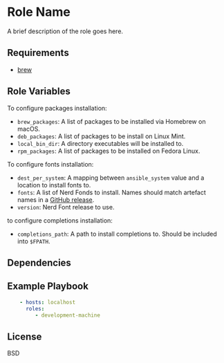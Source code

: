 Role Name
=========

A brief description of the role goes here.

Requirements
------------

- [brew](https://brew.sh)

Role Variables
--------------

To configure packages installation:
- `brew_packages`: A list of packages to be installed via Homebrew on macOS.
- `deb_packages`: A list of packages to be install on Linux Mint.
- `local_bin_dir`: A directory executables will be installed to.
- `rpm_packages`: A list of packages to be installed on Fedora Linux.

To configure fonts installation:
- `dest_per_system`: A mapping between `ansible_system` value and a location to
  install fonts to.
- `fonts`: A list of Nerd Fonds to install. Names should match artefact names
  in a [GitHub release](https://github.com/ryanoasis/nerd-fonts/releases/latest).
- `version`: Nerd Font release to use.

to configure completions installation:
- `completions_path`: A path to install completions to. Should be included into
  `$FPATH`.

Dependencies
------------

Example Playbook
----------------

```yaml
    - hosts: localhost
      roles:
         - development-machine
```

License
-------

BSD
